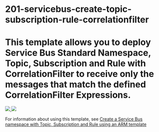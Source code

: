 # 201-servicebus-create-topic-subscription-rule-correlationfilter
# This template allows you to deploy Service Bus Standard Namespace, Topic, Subscription and Rule with CorrelationFilter to receive only the messages that match the defined CorrelationFilter Expressions.

<a href="https://portal.azure.com/#create/Microsoft.Template/uri/https%3A%2F%2Fraw.githubusercontent.com%2FAzure%2Fazure-quickstart-templates%2Fmaster%2F201-servicebus-create-topic-subscription-rule%2Fazuredeploy.json" target="_blank">
    <img src="http://azuredeploy.net/deploybutton.png"/>
</a>

<a href="http://armviz.io/#/?load=https%3A%2F%2Fraw.githubusercontent.com%2FAzure%2Fazure-quickstart-templates%2Fmaster%2F201-servicebus-create-topic-subscription-rule%2Fazuredeploy.json" target="_blank">
    <img src="http://armviz.io/visualizebutton.png"/>
</a>

For information about using this template, see [Create a Service Bus namespace with Topic, Subscription and Rule using an ARM template](https://azure.microsoft.com/en-us/documentation/articles/service-bus-resource-manager-namespace-topic-with-rule/)